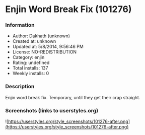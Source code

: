 # Enjin Word Break Fix (101276)

### Information
- Author: Dakhath (unknown)
- Created at: unknown
- Updated at: 5/8/2014, 9:56:46 PM
- License: NO-REDISTRIBUTION
- Category: enjin
- Rating: undefined
- Total installs: 137
- Weekly installs: 0


### Description
Enjin word break fix. Temporary, until they get their crap straight.


### Screenshots (links to userstyles.org)
![https://userstyles.org/style_screenshots/101276-after.png](https://userstyles.org/style_screenshots/101276-after.png)


